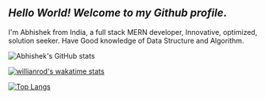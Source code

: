 ##  *Hello World! Welcome to my Github profile*.

I'm Abhishek from India, a full stack MERN developer, Innovative, optimized, solution seeker. Have Good knowledge of Data Structure and Algorithm.

![Abhishek's GitHub stats](https://github-readme-stats.vercel.app/api?username=ydvabhee&show_icons=true&theme=radical)
<!-- [![Wakatime](https://github-readme-stats.vercel.app/api/wakatime?username=ydvabhee)](https://github.com/ydvabhee/github-readme-stats) -->
[![willianrod's wakatime stats](https://github-readme-stats.vercel.app/api/wakatime?username=ydvabhee)](https://github.com/ydvabhee/github-readme-stats)

<!--START_SECTION:waka-->
<!--END_SECTION:waka-->

 
[![Top Langs](https://github-readme-stats.vercel.app/api/top-langs/?username=ydvabhee&layout=compact)](https://github.com/ydvabhee/github-readme-stats)

 


